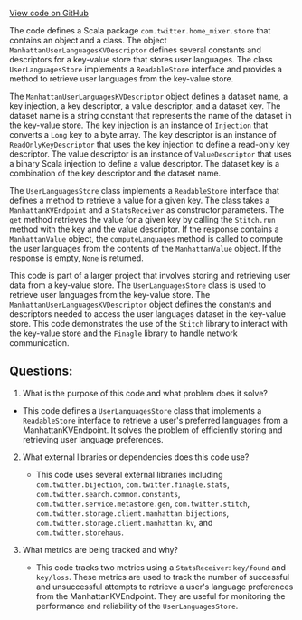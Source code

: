 [View code on GitHub](https://github.com/misbahsy/the-algorithm/home-mixer/server/src/main/scala/com/twitter/home_mixer/store/UserLanguagesStore.scala)

The code defines a Scala package `com.twitter.home_mixer.store` that contains an object and a class. The object `ManhattanUserLanguagesKVDescriptor` defines several constants and descriptors for a key-value store that stores user languages. The class `UserLanguagesStore` implements a `ReadableStore` interface and provides a method to retrieve user languages from the key-value store.

The `ManhattanUserLanguagesKVDescriptor` object defines a dataset name, a key injection, a key descriptor, a value descriptor, and a dataset key. The dataset name is a string constant that represents the name of the dataset in the key-value store. The key injection is an instance of `Injection` that converts a `Long` key to a byte array. The key descriptor is an instance of `ReadOnlyKeyDescriptor` that uses the key injection to define a read-only key descriptor. The value descriptor is an instance of `ValueDescriptor` that uses a binary Scala injection to define a value descriptor. The dataset key is a combination of the key descriptor and the dataset name.

The `UserLanguagesStore` class implements a `ReadableStore` interface that defines a method to retrieve a value for a given key. The class takes a `ManhattanKVEndpoint` and a `StatsReceiver` as constructor parameters. The `get` method retrieves the value for a given key by calling the `Stitch.run` method with the key and the value descriptor. If the response contains a `ManhattanValue` object, the `computeLanguages` method is called to compute the user languages from the contents of the `ManhattanValue` object. If the response is empty, `None` is returned.

This code is part of a larger project that involves storing and retrieving user data from a key-value store. The `UserLanguagesStore` class is used to retrieve user languages from the key-value store. The `ManhattanUserLanguagesKVDescriptor` object defines the constants and descriptors needed to access the user languages dataset in the key-value store. This code demonstrates the use of the `Stitch` library to interact with the key-value store and the `Finagle` library to handle network communication.
## Questions: 
 1. What is the purpose of this code and what problem does it solve?
   - This code defines a `UserLanguagesStore` class that implements a `ReadableStore` interface to retrieve a user's preferred languages from a ManhattanKVEndpoint. It solves the problem of efficiently storing and retrieving user language preferences.
   
2. What external libraries or dependencies does this code use?
   - This code uses several external libraries including `com.twitter.bijection`, `com.twitter.finagle.stats`, `com.twitter.search.common.constants`, `com.twitter.service.metastore.gen`, `com.twitter.stitch`, `com.twitter.storage.client.manhattan.bijections`, `com.twitter.storage.client.manhattan.kv`, and `com.twitter.storehaus`.
   
3. What metrics are being tracked and why?
   - This code tracks two metrics using a `StatsReceiver`: `key/found` and `key/loss`. These metrics are used to track the number of successful and unsuccessful attempts to retrieve a user's language preferences from the ManhattanKVEndpoint. They are useful for monitoring the performance and reliability of the `UserLanguagesStore`.